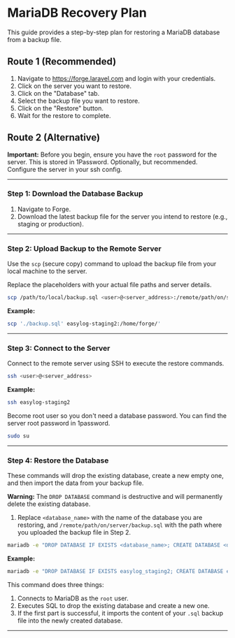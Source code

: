 # MariaDB Recovery Plan

This guide provides a step-by-step plan for restoring a MariaDB database from a backup file.

## Route 1 (Recommended)

1. Navigate to https://forge.laravel.com and login with your credentials.
2. Click on the server you want to restore.
3. Click on the "Database" tab.
4. Select the backup file you want to restore.
5. Click on the "Restore" button.
6. Wait for the restore to complete.

## Route 2 (Alternative)

**Important:** Before you begin, ensure you have the `root` password for the server. This is stored in 1Password.
Optionally, but recommended. Configure the server in your ssh config.

---

### Step 1: Download the Database Backup

1.  Navigate to Forge.
2.  Download the latest backup file for the server you intend to restore (e.g., staging or production).

---

### Step 2: Upload Backup to the Remote Server

Use the `scp` (secure copy) command to upload the backup file from your local machine to the server.

Replace the placeholders with your actual file paths and server details.

```bash
scp /path/to/local/backup.sql <user>@<server_address>:/remote/path/on/server/backup.sql
```

**Example:**

```bash
scp './backup.sql' easylog-staging2:/home/forge/'
```

---

### Step 3: Connect to the Server

Connect to the remote server using SSH to execute the restore commands.

```bash
ssh <user>@<server_address>
```

**Example:**

```bash
ssh easylog-staging2
```

Become root user so you don't need a database password. You can find the server root password in 1password.

```bash
sudo su
```

---

### Step 4: Restore the Database

These commands will drop the existing database, create a new empty one, and then import the data from your backup file.

**Warning:** The `DROP DATABASE` command is destructive and will permanently delete the existing database.

1.  Replace `<database_name>` with the name of the database you are restoring, and `/remote/path/on/server/backup.sql` with the path where you uploaded the backup file in Step 2.

```bash
mariadb -e "DROP DATABASE IF EXISTS <database_name>; CREATE DATABASE <database_name>;" && mariadb <database_name> < /remote/path/on/server/backup.sql
```

**Example:**

```bash
mariadb -e "DROP DATABASE IF EXISTS easylog_staging2; CREATE DATABASE easylog_staging2;" && mariadb easylog_staging2 < /home/forge/backup.sql
```

This command does three things:

1.  Connects to MariaDB as the `root` user.
2.  Executes SQL to drop the existing database and create a new one.
3.  If the first part is successful, it imports the content of your `.sql` backup file into the newly created database.

---
